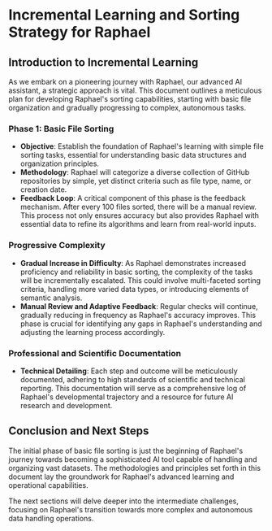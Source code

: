 # Incremental Learning and Sorting Strategy for Raphael

## Introduction to Incremental Learning

As we embark on a pioneering journey with Raphael, our advanced AI assistant, a strategic approach is vital. This document outlines a meticulous plan for developing Raphael's sorting capabilities, starting with basic file organization and gradually progressing to complex, autonomous tasks.

### Phase 1: Basic File Sorting

- **Objective**: Establish the foundation of Raphael's learning with simple file sorting tasks, essential for understanding basic data structures and organization principles.
- **Methodology**: Raphael will categorize a diverse collection of GitHub repositories by simple, yet distinct criteria such as file type, name, or creation date.
- **Feedback Loop**: A critical component of this phase is the feedback mechanism. After every 100 files sorted, there will be a manual review. This process not only ensures accuracy but also provides Raphael with essential data to refine its algorithms and learn from real-world inputs.

### Progressive Complexity

- **Gradual Increase in Difficulty**: As Raphael demonstrates increased proficiency and reliability in basic sorting, the complexity of the tasks will be incrementally escalated. This could involve multi-faceted sorting criteria, handling more varied data types, or introducing elements of semantic analysis.
- **Manual Review and Adaptive Feedback**: Regular checks will continue, gradually reducing in frequency as Raphael's accuracy improves. This phase is crucial for identifying any gaps in Raphael's understanding and adjusting the learning process accordingly.

### Professional and Scientific Documentation

- **Technical Detailing**: Each step and outcome will be meticulously documented, adhering to high standards of scientific and technical reporting. This documentation will serve as a comprehensive log of Raphael's developmental trajectory and a resource for future AI research and development.

## Conclusion and Next Steps

The initial phase of basic file sorting is just the beginning of Raphael's journey towards becoming a sophisticated AI tool capable of handling and organizing vast datasets. The methodologies and principles set forth in this document lay the groundwork for Raphael's advanced learning and operational capabilities.

The next sections will delve deeper into the intermediate challenges, focusing on Raphael's transition towards more complex and autonomous data handling operations.
